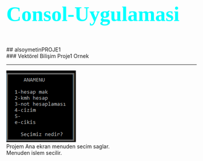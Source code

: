 <h1 style= "color:cyan; font-family:Times New Roman;font-size:55px"> Consol-Uygulamasi </h1>
<br>
## alsoymetinPROJE1<br>
### Vektörel Bilişim Proje1 Ornek
<hr>
<img src="projeresimleri/anaekran.PNG" alt="ANA EKRAN">
<br>
Projem Ana ekran menuden secim saglar.<br>
Menuden islem secilir.


